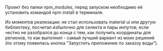Проект без папки npm_modules, перед запуском необходимо её установить командой npm install в терминале.

Из моментов реализации: 
    не стал использовать material ui или другую библиотеку, посчитал избыточно для селекта и пары инпутов;
    если честно не разобрался до конца с тем, как получить координаты для регионов, то как выполнил - самый лучший вариант из моих решений (по этому появилась кнопка "Запустить приложение по заказзу воды").